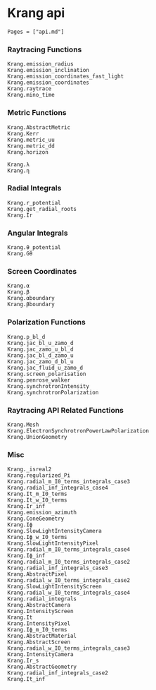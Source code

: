 # Krang api

```@index
Pages = ["api.md"]
```

### Raytracing Functions
```@docs
Krang.emission_radius
Krang.emission_inclination
Krang.emission_coordinates_fast_light
Krang.emission_coordinates
Krang.raytrace
Krang.mino_time
```

### Metric Functions
```@docs
Krang.AbstractMetric
Krang.Kerr
Krang.metric_uu
Krang.metric_dd
Krang.horizon
```

```@docs
Krang.λ
Krang.η
```

### Radial Integrals
```@docs
Krang.r_potential
Krang.get_radial_roots
Krang.Ir
```

### Angular Integrals
```@docs
Krang.θ_potential
Krang.Gθ
```

### Screen Coordinates
```@docs
Krang.α
Krang.β
Krang.αboundary
Krang.βboundary
```

### Polarization Functions
```@docs
Krang.p_bl_d
Krang.jac_bl_u_zamo_d
Krang.jac_zamo_u_bl_d
Krang.jac_bl_d_zamo_u
Krang.jac_zamo_d_bl_u
Krang.jac_fluid_u_zamo_d
Krang.screen_polarisation
Krang.penrose_walker
Krang.synchrotronIntensity
Krang.synchrotronPolarization
```

### Raytracing API Related Functions
```@docs
Krang.Mesh
Krang.ElectronSynchrotronPowerLawPolarization
Krang.UnionGeometry
```

### Misc
```@docs
Krang._isreal2
Krang.regularized_Pi
Krang.radial_m_I0_terms_integrals_case3 
Krang.radial_inf_integrals_case4 
Krang.It_m_I0_terms 
Krang.It_w_I0_terms 
Krang.Ir_inf 
Krang.emission_azimuth 
Krang.ConeGeometry
Krang.Iϕ 
Krang.SlowLightIntensityCamera
Krang.Iϕ_w_I0_terms 
Krang.SlowLightIntensityPixel
Krang.radial_m_I0_terms_integrals_case4 
Krang.Iϕ_inf 
Krang.radial_m_I0_terms_integrals_case2 
Krang.radial_inf_integrals_case3 
Krang.AbstractPixel
Krang.radial_w_I0_terms_integrals_case2 
Krang.SlowLightIntensityScreen
Krang.radial_w_I0_terms_integrals_case4 
Krang.radial_integrals 
Krang.AbstractCamera
Krang.IntensityScreen
Krang.It 
Krang.IntensityPixel
Krang.Iϕ_m_I0_terms 
Krang.AbstractMaterial
Krang.AbstractScreen
Krang.radial_w_I0_terms_integrals_case3 
Krang.IntensityCamera
Krang.Ir_s 
Krang.AbstractGeometry
Krang.radial_inf_integrals_case2 
Krang.It_inf 
```